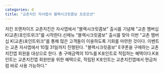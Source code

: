 ```yaml
---
categories: d
title: "교촌치킨 자사앱서 블랙시크릿콤보 프로모션"
---
```

치킨 프랜차이즈 교촌치킨은 자사앱에서 "블랙시크릿콤보" 출시를 기념해 "교촌 멤버십 K(교촌)포인트위크"를 시작한다.신메뉴 "블랙시크릿콤보" 출시를 맞아 이번 "교촌 멤버십 K(교촌)포인트위크"를 통해 많은 고객들이 이용하도록 기회를 마련한 것이다. 이벤트는 교촌 자사앱에서 10월 31일까지 진행된다. "블﻿랙시크릿콤보" E쿠폰을 구매하는 교촌치킨앱 회원을 대상으로 한다. 총 구매금액의 10%를 K포인트로 적립하는 혜택이다.K포인트는 교촌치킨앱 회원만을 위한 혜택으로, 적립된 K포인트는 교촌치킨앱에서 현금처럼 바로 사용 가능하다."
